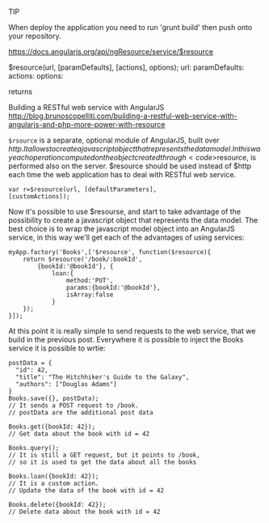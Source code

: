 TIP

When deploy the application you need to run 'grunt build' then push onto your repository. 

https://docs.angularjs.org/api/ngResource/service/$resource

$resource(url, [paramDefaults], [actions], options);
url:
paramDefaults:
actions:
options: 

returns


Building a RESTful web service with AngularJS
http://blog.brunoscopelliti.com/building-a-restful-web-service-with-angularjs-and-php-more-power-with-resource

<code>$rsource</code> is a separate, optional module of AngularJS, built over $http. 
It allows to create a javascript object that represents the data model. 
In this way each operation computed on the object created through <code>$resource</code>, 
is performed also on the server. $resource should be used instead of $http each time the web application has to deal with 
RESTful web service. 

<code>var r=$resource(url, [defaultParameters], [customActions]);</code>

Now it's possible to use $resourse, and start to take advantage of the possibility to create a javascript object that represents the data model. 
The best choice is to wrap the javascript model object into an AngularJS service, in this way we'll get each of the advantages of using services:

    myApp.factory('Books',['$resource', function($resource){
        return $resource('/book/:bookId', 
            {bookId:'@bookId'}, {
                loan:{
                    method:'PUT', 
                    params:{bookId:'@bookId'}, 
                    isArray:false
                }
        });
    }]);
    

At this point it is really simple to send requests to the web service, that we build in the previous post. 
Everywhere it is possible to inject the Books service it is possible to wrtie: 


    postData = { 
      "id": 42, 
      "title": "The Hitchhiker's Guide to the Galaxy", 
      "authors": ["Douglas Adams"] 
    }
    Books.save({}, postData);
    // It sends a POST request to /book. 
    // postData are the additional post data
    
    Books.get({bookId: 42});
    // Get data about the book with id = 42
    
    Books.query();
    // It is still a GET request, but it points to /book, 
    // so it is used to get the data about all the books
    
    Books.loan({bookId: 42});
    // It is a custom action.
    // Update the data of the book with id = 42
    
    Books.delete({bookId: 42});
    // Delete data about the book with id = 42

